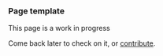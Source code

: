 ### Page template

This page is a work in progress

Come back later to check on it, or [contribute](https://github.com/bramvrancken/SpELL-ULB.github.io).

